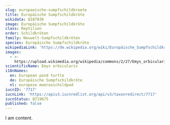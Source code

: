 ```yaml
---
slug: europaeische-sumpfschildkroete
title: Europäische Sumpfschildkröte
wikidata: Q187036
image: Europäische Sumpfschildkröte
class: Reptilien
order: Schildkröten
family: Neuwelt-Sumpfschildkröten
species: Europäische Sumpfschildkröte
wikipediaLink: 'https://de.wikipedia.org/wiki/Europäische_Sumpfschildkröte'
images:
  - >-
    https://upload.wikimedia.org/wikipedia/commons/2/27/Emys_orbicularis_2009_G1.jpg
scientificName: Emys orbicularis
i18nNames:
  en: European pond turtle
  de: Europäische Sumpfschildkröte
  nl: europese moerasschildpad
iucnID: '7717'
iucnLink: 'https://apiv3.iucnredlist.org/api/v3/taxonredirect/7717'
iucnStatus: Q719675
published: false
---
```


I am content.
